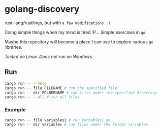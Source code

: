 # golang-discovery

rust-lang/rustlings, but with `a few modifications :)`

Doing simple things when my mind is tired :P... Simple exercises in `go`.

Maybe this repository will become a place I can use to explore various `go` libraries.

_Tested on Linux. Does not run on Windows._

## Run

```bash
cargo run -- --help
cargo run -- file FILENAME # run the specified file
cargo run -- dir FOLDERNAME # run files under the specified directory
cargo run -- --all # run all files
```

### Example

```bash
cargo run -- file variables1 # run variables1.go
cargo run -- dir variables # run files under the folder variables
```
